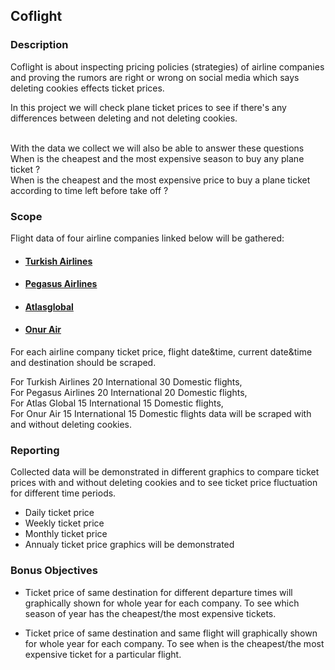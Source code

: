## Coflight 

### Description

Coflight is about inspecting pricing policies (strategies) of airline companies and proving the rumors are right or wrong on social media which says deleting cookies effects ticket prices.

In this project we will check plane ticket prices to see if there's any differences between deleting and not deleting cookies. 

<br>With the data we collect we will also be able to answer these questions
<br>When is the cheapest and the most expensive season to buy any plane ticket ?
<br>When is the cheapest and the most expensive price to buy a plane ticket according to time left before take off ?

### **Scope**

Flight data of four airline companies linked below will be gathered:

* #### [Turkish Airlines](https://www.turkishairlines.com/)
* #### [Pegasus Airlines](https://www.flypgs.com/)
* #### [Atlasglobal](https://www.atlasglb.com/)
* #### [Onur Air](https://www.onurair.com/)

For each airline company ticket price, flight date&time, current date&time and destination should be scraped.

For Turkish Airlines 20 International 30 Domestic flights,
<br>For Pegasus Airlines 20 International 20 Domestic flights,
<br>For Atlas Global     15 International 15 Domestic flights,
<br>For Onur Air         15 International 15 Domestic flights data 
will be scraped with and without deleting cookies.<br/>

### **Reporting**

Collected data will be demonstrated in different graphics to compare ticket prices with and without deleting cookies and to see ticket price fluctuation for different time periods.

* Daily ticket price
* Weekly ticket price
* Monthly ticket price
* Annualy ticket price graphics will be demonstrated

### Bonus Objectives

* Ticket price of same destination for different departure times will graphically shown for whole year for each company. To see which season of year has the cheapest/the most expensive tickets.

* Ticket price of same destination and same flight will graphically shown for whole year for each company. To see when is the cheapest/the most expensive ticket for a particular flight.
